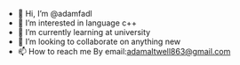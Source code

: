 - 👋 Hi, I’m @adamfadl
- 👀 I’m interested in language c++
- 🌱 I’m currently learning at university
- 💞️ I’m looking to collaborate on anything new
- 📫 How to reach me By email:adamaltwell863@gmail.com

<!---
adamfadl/adamfadl is a ✨ special ✨ repository because its `README.md` (this file) appears on your GitHub profile.
You can click the Preview link to take a look at your changes.
--->
